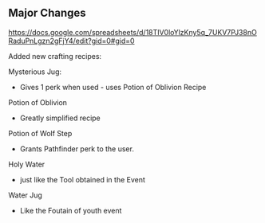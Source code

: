 
## Major Changes

https://docs.google.com/spreadsheets/d/18TIV0loYlzKny5q_7UKV7PJ38nORaduPnLgzn2gFjY4/edit?gid=0#gid=0


Added new crafting recipes:

Mysterious Jug: 
- Gives 1 perk when used - uses Potion of Oblivion Recipe

Potion of Oblivion
- Greatly simplified recipe

Potion of Wolf Step
- Grants Pathfinder perk to the user.

Holy Water
- just like the Tool obtained in the Event

Water Jug
- Like the Foutain of youth event
